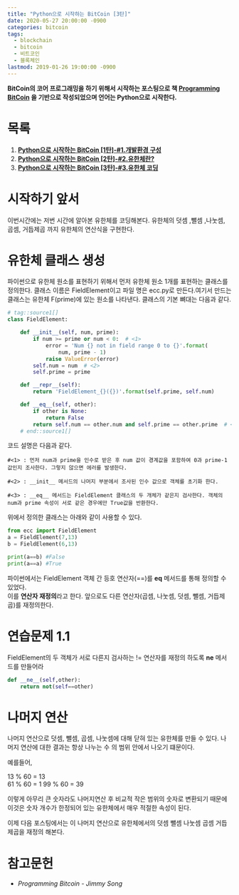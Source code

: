 ```yaml
---
title: "Python으로 시작하는 BitCoin [3탄]"
date: 2020-05-27 20:00:00 -0900
categories: bitcoin
tags: 
  - blockchain
  - bitcoin
  - 비트코인
  - 블록체인
lastmod: 2019-01-26 19:00:00 -0900
---
```


**BitCoin의 코어 프로그래밍을 하기 위해서 시작하는 포스팅으로 책 [Programming BitCoin](https://book.naver.com/bookdb/book_detail.nhn?bid=16242884) 을 기반으로 작성되었으며 언어는 Python으로 시작한다.**
  

# 목록  

1. [**Python으로 시작하는 BitCoin [1탄]-#1.개발환경 구성**](https://lbm93.github.io/bitcoin/blockchain-python으로시작하는bitcoin1/)
2. [**Python으로 시작하는 BitCoin [2탄]-#2.유한체란?**](https://lbm93.github.io/bitcoin/blockchain-python으로시작하는bitcoin2/)
3. [**Python으로 시작하는 BitCoin [3탄]-#3.유한체 코딩**](https://lbm93.github.io/bitcoin/blockchain-python으로시작하는bitcoin3/)  


# 시작하기 앞서
이번시간에는 저번 시간에 알아본 유한체를 코딩해본다. 유한체의 덧셈 ,뺄셈 ,나눗셈, 곱셈, 거듭제곱 까지 유한체의 연산식을 구현한다.

# 유한체 클래스 생성
파이썬으로 유한체 원소를 표현하기 위해서 먼저 유한체 원소 1개를 표현하는 클래스를 정의한다. 클래스 이름은 FieldElement이고 파일 명은 ecc.py로 만든다.여기서 만드는 클래스는 유한체 F(prime)에 있는 원소를 나타낸다. 클래스의 기본 뼈대는 다음과 같다.

```python
# tag::source1[]
class FieldElement:

    def __init__(self, num, prime):
        if num >= prime or num < 0:  # <1>
            error = 'Num {} not in field range 0 to {}'.format(
                num, prime - 1)
            raise ValueError(error)
        self.num = num  # <2>
        self.prime = prime

    def __repr__(self):
        return 'FieldElement_{}({})'.format(self.prime, self.num)

    def __eq__(self, other):
        if other is None:
            return False
        return self.num == other.num and self.prime == other.prime  # <3>
    # end::source1[]
```

코드 설명은 다음과 같다.  

```text
#<1> : 먼저 num과 prime을 인수로 받은 후 num 값이 경계값을 포함하여 0과 prime-1 값인지 조사한다. 그렇지 않으면 에러를 발생한다.  

#<2> : __init__ 메서드의 나머지 부분에서 조사된 인수 값으로 객체를 초기화 한다.  

#<3> : __eq__ 메서드는 FieldElement 클래스의 두 개체가 같은지 검사한다. 객체의 num과 prime 속성이 서로 같은 경우에만 True값을 반환한다.  
```

위에서 정의한 클래스는 아래와 같이 사용할 수 있다.

```python
from ecc import FieldElement
a = FieldElement(7,13)
b = FieldElement(6,13)

print(a==b) #False
print(a==a) #True
```

파이썬에서는 FieldElement 객체 간 등호 연산자(==)를 __eq__ 메서드를 통해 정의할 수 있었다.  
이를 **연산자 재정의**라고 한다. 앞으로도 다른 연산자(곱셈, 나눗셈, 덧셈, 뺄셈, 거듭제곱)를 재정의한다.  

# 연습문제 1.1
FieldElement의 두 객체가 서로 다른지 검사하는 != 연산자를 재정의 하도록 __ne__ 메서드를 만들어라  

```python
def __ne__(self,other):
    return not(self==other)
```
# 나머지 연산
나머지 연산으로 덧셈, 뺄셈, 곱셈, 나눗셈에 대해 닫혀 있는 유한체를 만들 수 있다. 나머지 연산에 대한 결과는 항상 나누는 수 의 범위 안에서 나오기 떄문이다.  

예를들어,  
  
13 % 60 = 13   
61 % 60 = 1 
99 % 60 = 39
  
이렇게 아무리 큰 숫자라도 나머지연산 후 비교적 작은 범위의 숫자로 변환되기 때문에 이것은 숫자 개수가 한정되어 있는 유한체에서 매우 적절한 속성이 된다.  

이제 다음 포스팅에서는 이 나머지 연산으로 유한체에서의 덧셈 뺄셈 나눗셈 곱셈 거듭제곱을 재정의 해본다.  

# 참고문헌
- *Programming Bitcoin - Jimmy Song*



